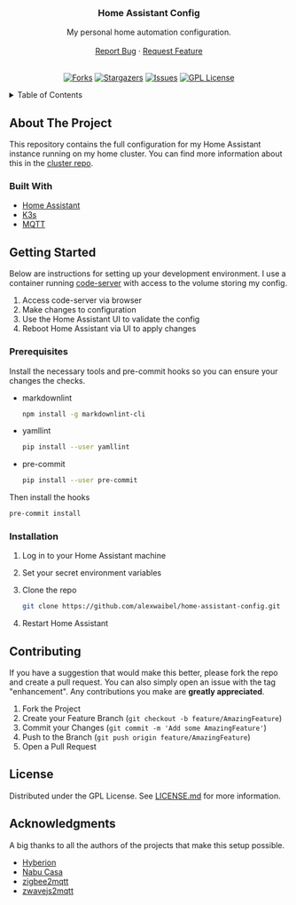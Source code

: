 <!-- markdownlint-disable MD033 MD041 -->
<br />
<div align="center">
  <h3 align="center">Home Assistant Config</h3>

  <p align="center">
    My personal home automation configuration.
    <br />
    <br />
    <a href="https://github.com/alexwaibel/home-assistant-config/issues">Report Bug</a>
    ·
    <a href="https://github.com/alexwaibel/home-assistant-config/issues">Request Feature</a>
    <br />
    <br />
  </p>

[![Forks][forks-shield]][forks-url]
[![Stargazers][stars-shield]][stars-url]
[![Issues][issues-shield]][issues-url]
[![GPL License][license-shield]][license-url]

</div>

<details>
  <summary>Table of Contents</summary>
  <ol>
    <li>
      <a href="#about-the-project">About The Project</a>
      <ul>
        <li><a href="#built-with">Built With</a></li>
      </ul>
    </li>
    <li>
      <a href="#getting-started">Getting Started</a>
      <ul>
        <li><a href="#prerequisites">Prerequisites</a></li>
        <li><a href="#installation">Installation</a></li>
      </ul>
    </li>
    <li><a href="#contributing">Contributing</a></li>
    <li><a href="#license">License</a></li>
    <li><a href="#acknowledgments">Acknowledgments</a></li>
  </ol>
</details>

<!-- markdownlint-enable MD033 -->

## About The Project

This repository contains the full configuration for my Home Assistant instance running on my home cluster. You can find more information about this in the [cluster repo](https://github.com/alexwaibel/home-cluster).

### Built With

* [Home Assistant](https://www.home-assistant.io/)
* [K3s](https://k3s.io/)
* [MQTT](https://mqtt.org/)

## Getting Started

Below are instructions for setting up your development environment. I use a container running [code-server](https://github.com/cdr/code-server) with access to the volume storing my config.

1. Access code-server via browser
1. Make changes to configuration
1. Use the Home Assistant UI to validate the config
1. Reboot Home Assistant via UI to apply changes

### Prerequisites

Install the necessary tools and pre-commit hooks so you can ensure your changes the checks.

* markdownlint

  ```sh
  npm install -g markdownlint-cli
  ```

* yamllint

  ```sh
  pip install --user yamllint
  ```

* pre-commit

  ```sh
  pip install --user pre-commit
  ```

Then install the hooks

```sh
pre-commit install
```

### Installation

1. Log in to your Home Assistant machine
1. Set your secret environment variables
1. Clone the repo

   ```sh
   git clone https://github.com/alexwaibel/home-assistant-config.git
   ```

1. Restart Home Assistant

## Contributing

If you have a suggestion that would make this better, please fork the repo and create a pull request. You can also simply open an issue with the tag "enhancement". Any contributions you make are **greatly appreciated**.

1. Fork the Project
2. Create your Feature Branch (`git checkout -b feature/AmazingFeature`)
3. Commit your Changes (`git commit -m 'Add some AmazingFeature'`)
4. Push to the Branch (`git push origin feature/AmazingFeature`)
5. Open a Pull Request

## License

Distributed under the GPL License. See [LICENSE.md](LICENSE.md) for more information.

## Acknowledgments

A big thanks to all the authors of the projects that make this setup possible.

* [Hyberion](https://docs.hyperion-project.org/)
* [Nabu Casa](https://www.nabucasa.com/)
* [zigbee2mqtt](https://www.zigbee2mqtt.io/)
* [zwavejs2mqtt](https://github.com/zwave-js/zwavejs2mqtt)

<!-- MARKDOWN LINKS & IMAGES -->
<!-- https://www.markdownguide.org/basic-syntax/#reference-style-links -->
[forks-shield]: https://img.shields.io/github/forks/alexwaibel/home-assistant-config.svg?style=for-the-badge
[forks-url]: https://github.com/alexwaibel/home-assistant-config/network/members
[stars-shield]: https://img.shields.io/github/stars/alexwaibel/home-assistant-config.svg?style=for-the-badge
[stars-url]: https://github.com/alexwaibel/home-assistant-config/stargazers
[issues-shield]: https://img.shields.io/github/issues/alexwaibel/home-assistant-config.svg?style=for-the-badge
[issues-url]: https://github.com/alexwaibel/home-assistant-config/issues
[license-shield]: https://img.shields.io/github/license/alexwaibel/home-assistant-config.svg?style=for-the-badge
[license-url]: https://github.com/alexwaibel/home-assistant-config/blob/main/LICENSE.txt
[product-screenshot]: images/screenshot.png
